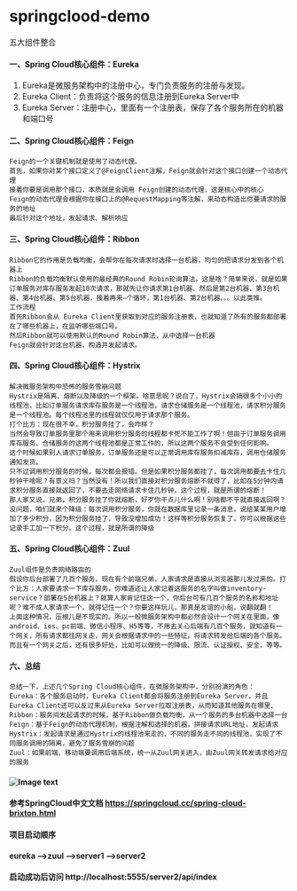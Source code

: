 # springclood-demo
五大组件整合
#### 一、Spring Cloud核心组件：Eureka
   1. Eureka是微服务架构中的注册中心，专门负责服务的注册与发现。
   1. Eureka Client：负责将这个服务的信息注册到Eureka Server中
   1. Eureka Server：注册中心，里面有一个注册表，保存了各个服务所在的机器和端口号
#### 二、Spring Cloud核心组件：Feign
    Feign的一个关键机制就是使用了动态代理。
    首先，如果你对某个接口定义了@FeignClient注解，Feign就会针对这个接口创建一个动态代理
    接着你要是调用那个接口，本质就是会调用 Feign创建的动态代理，这是核心中的核心
    Feign的动态代理会根据你在接口上的@RequestMapping等注解，来动态构造出你要请求的服务的地址
    最后针对这个地址，发起请求、解析响应
    
#### 三、Spring Cloud核心组件：Ribbon
    Ribbon它的作用是负载均衡，会帮你在每次请求时选择一台机器，均匀的把请求分发到各个机器上
    Ribbon的负载均衡默认使用的最经典的Round Robin轮询算法。这是啥？简单来说，就是如果订单服务对库存服务发起10次请求，那就先让你请求第1台机器、然后是第2台机器、第3台机器、第4台机器、第5台机器，接着再来—个循环，第1台机器、第2台机器。。。以此类推。
    工作流程
    首先Ribbon会从 Eureka Client里获取到对应的服务注册表，也就知道了所有的服务都部署在了哪些机器上，在监听哪些端口号。
    然后Ribbon就可以使用默认的Round Robin算法，从中选择一台机器
    Feign就会针对这台机器，构造并发起请求。
#### 四、Spring Cloud核心组件：Hystrix
    解决微服务架构中恐怖的服务雪崩问题
    Hystrix是隔离、熔断以及降级的一个框架。啥意思呢？说白了，Hystrix会搞很多个小小的线程池，比如订单服务请求库存服务是一个线程池，请求仓储服务是一个线程池，请求积分服务是一个线程池。每个线程池里的线程就仅仅用于请求那个服务。
    打个比方：现在很不幸，积分服务挂了，会咋样？
    当然会导致订单服务里那个用来调用积分服务的线程都卡死不能工作了啊！但由于订单服务调用库存服务、仓储服务的这两个线程池都是正常工作的，所以这两个服务不会受到任何影响。
    这个时候如果别人请求订单服务，订单服务还是可以正常调用库存服务扣减库存，调用仓储服务通知发货。
    只不过调用积分服务的时候，每次都会报错。但是如果积分服务都挂了，每次调用都要去卡住几秒钟干啥呢？有意义吗？当然没有！所以我们直接对积分服务熔断不就得了，比如在5分钟内请求积分服务直接就返回了，不要去走网络请求卡住几秒钟，这个过程，就是所谓的熔断！
    那人家又说，兄弟，积分服务挂了你就熔断，好歹你干点儿什么啊！别啥都不干就直接返回啊？没问题，咱们就来个降级：每次调用积分服务，你就在数据库里记录一条消息，说给某某用户增加了多少积分，因为积分服务挂了，导致没增加成功！这样等积分服务恢复了，你可以根据这些记录手工加一下积分。这个过程，就是所谓的降级
#### 五、Spring Cloud核心组件：Zuul
    Zuul组件是负责网络路由的
    假设你后台部署了几百个服务，现在有个前端兄弟，人家请求是直接从浏览器那儿发过来的。打个比方：人家要请求一下库存服务，你难道还让人家记着这服务的名字叫做inventory-service？部署在5台机器上？就算人家肯记住这一个，你后台可有几百个服务的名称和地址呢？难不成人家请求一个，就得记住一个？你要这样玩儿，那真是友谊的小船，说翻就翻！
    上面这种情况，压根儿是不现实的。所以一般微服务架构中都必然会设计一个网关在里面，像android、ios、pc前端、微信小程序、H5等等，不用去关心后端有几百个服务，就知道有一个网关，所有请求都往网关走，网关会根据请求中的一些特征，将请求转发给后端的各个服务。
    而且有一个网关之后，还有很多好处，比如可以做统一的降级、限流、认证授权、安全，等等。
#### 六、总结    
    总结一下，上述几个Spring Cloud核心组件，在微服务架构中，分别扮演的角色：
    Eureka：各个服务启动时，Eureka Client都会将服务注册到Eureka Server，并且Eureka Client还可以反过来从Eureka Server拉取注册表，从而知道其他服务在哪里、
    Ribbon：服务间发起请求的时候，基于Ribbon做负载均衡，从一个服务的多台机器中选择一台
    Feign：基于Feign的动态代理机制，根据注解和选择的机器，拼接请求URL地址，发起请求
    Hystrix：发起请求是通过Hystrix的线程池来走的，不同的服务走不同的线程池，实现了不同服务调用的隔离，避免了服务雪崩的问题
    Zuul：如果前端、移动端要调用后端系统，统一从Zuul网关进入，由Zuul网关转发请求给对应的服务
    
#### ![Image text](https://user-gold-cdn.xitu.io/2018/11/7/166ec006b1536f43?imageView2/0/w/1280/h/960/format/webp/ignore-error/1)

#### 参考SpringCloud中文文档  https://springcloud.cc/spring-cloud-brixton.html


#### 项目启动顺序
#### eureka -->zuul -->server1 -->server2

#### 启动成功后访问 http://localhost:5555/server2/api/index
